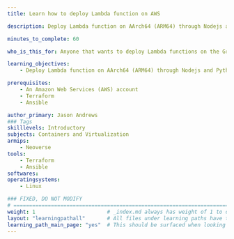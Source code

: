 ```yaml
---
title: Learn how to deploy Lambda function on AWS

description: Deploy Lambda function on AArch64 (ARM64) through Nodejs and Python

minutes_to_complete: 60   

who_is_this_for: Anyone that wants to deploy Lambda functions on the Graviton processor on AWS

learning_objectives: 
    - Deploy Lambda function on AArch64 (ARM64) through Nodejs and Python

prerequisites:
    - An Amazon Web Services (AWS) account
    - Terraform
    - Ansible

author_primary: Jason Andrews
### Tags
skilllevels: Introductory
subjects: Containers and Virtualization
armips:
    - Neoverse
tools:
    - Terraform
    - Ansible
softwares:
operatingsystems:
    - Linux

### FIXED, DO NOT MODIFY
# ================================================================================
weight: 1                       # _index.md always has weight of 1 to order correctly
layout: "learningpathall"       # All files under learning paths have this same wrapper
learning_path_main_page: "yes"  # This should be surfaced when looking for related content. Only set for _index.md of learning path content.
---
```

